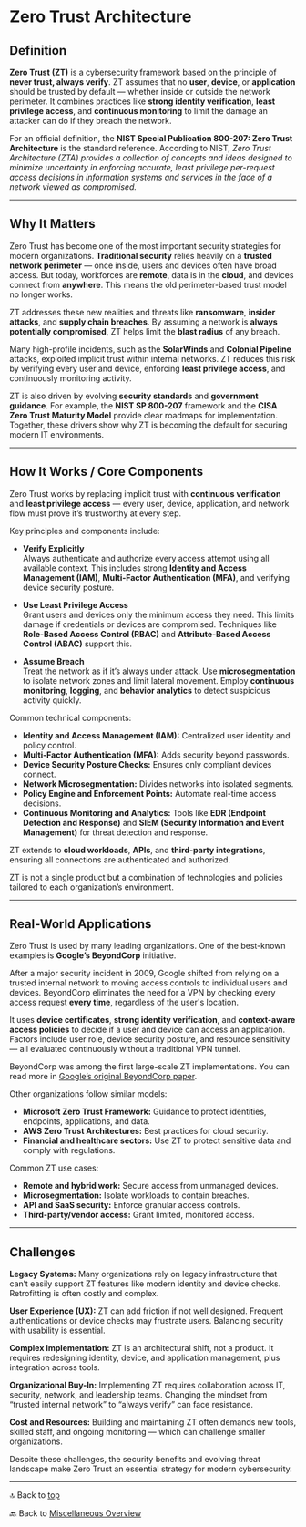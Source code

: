 # Zero Trust Architecture

## Definition

**Zero Trust (ZT)** is a cybersecurity framework based on the principle of **never trust, always verify**. ZT assumes that no **user**, **device**, or **application** should be trusted by default — whether inside or outside the network perimeter. It combines practices like **strong identity verification**, **least privilege access**, and **continuous monitoring** to limit the damage an attacker can do if they breach the network.

For an official definition, the **NIST Special Publication 800-207: Zero Trust Architecture** is the standard reference. According to NIST, _Zero Trust Architecture (ZTA) provides a collection of concepts and ideas designed to minimize uncertainty in enforcing accurate, least privilege per-request access decisions in information systems and services in the face of a network viewed as compromised._

---

## Why It Matters

Zero Trust has become one of the most important security strategies for modern organizations. **Traditional security** relies heavily on a **trusted network perimeter** — once inside, users and devices often have broad access. But today, workforces are **remote**, data is in the **cloud**, and devices connect from **anywhere**. This means the old perimeter-based trust model no longer works.

ZT addresses these new realities and threats like **ransomware**, **insider attacks**, and **supply chain breaches**. By assuming a network is **always potentially compromised**, ZT helps limit the **blast radius** of any breach.

Many high-profile incidents, such as the **SolarWinds** and **Colonial Pipeline** attacks, exploited implicit trust within internal networks. ZT reduces this risk by verifying every user and device, enforcing **least privilege access**, and continuously monitoring activity.

ZT is also driven by evolving **security standards** and **government guidance**. For example, the **NIST SP 800-207** framework and the **CISA Zero Trust Maturity Model** provide clear roadmaps for implementation. Together, these drivers show why ZT is becoming the default for securing modern IT environments.

---

## How It Works / Core Components

Zero Trust works by replacing implicit trust with **continuous verification** and **least privilege access** — every user, device, application, and network flow must prove it’s trustworthy at every step.

Key principles and components include:

- **Verify Explicitly**  
  Always authenticate and authorize every access attempt using all available context. This includes strong **Identity and Access Management (IAM)**, **Multi-Factor Authentication (MFA)**, and verifying device security posture.

- **Use Least Privilege Access**  
  Grant users and devices only the minimum access they need. This limits damage if credentials or devices are compromised. Techniques like **Role-Based Access Control (RBAC)** and **Attribute-Based Access Control (ABAC)** support this.

- **Assume Breach**  
  Treat the network as if it’s always under attack. Use **microsegmentation** to isolate network zones and limit lateral movement. Employ **continuous monitoring**, **logging**, and **behavior analytics** to detect suspicious activity quickly.

Common technical components:

- **Identity and Access Management (IAM):** Centralized user identity and policy control.
- **Multi-Factor Authentication (MFA):** Adds security beyond passwords.
- **Device Security Posture Checks:** Ensures only compliant devices connect.
- **Network Microsegmentation:** Divides networks into isolated segments.
- **Policy Engine and Enforcement Points:** Automate real-time access decisions.
- **Continuous Monitoring and Analytics:** Tools like **EDR (Endpoint Detection and Response)** and **SIEM (Security Information and Event Management)** for threat detection and response.

ZT extends to **cloud workloads**, **APIs**, and **third-party integrations**, ensuring all connections are authenticated and authorized.

ZT is not a single product but a combination of technologies and policies tailored to each organization’s environment.

---

## Real-World Applications

Zero Trust is used by many leading organizations. One of the best-known examples is **Google’s BeyondCorp** initiative.

After a major security incident in 2009, Google shifted from relying on a trusted internal network to moving access controls to individual users and devices. BeyondCorp eliminates the need for a VPN by checking every access request **every time**, regardless of the user's location.

It uses **device certificates**, **strong identity verification**, and **context-aware access policies** to decide if a user and device can access an application. Factors include user role, device security posture, and resource sensitivity — all evaluated continuously without a traditional VPN tunnel.

BeyondCorp was among the first large-scale ZT implementations. You can read more in [Google’s original BeyondCorp paper](https://www.usenix.org/system/files/login/articles/login_dec14_02_ward.pdf).

Other organizations follow similar models:  
- **Microsoft Zero Trust Framework:** Guidance to protect identities, endpoints, applications, and data.  
- **AWS Zero Trust Architectures:** Best practices for cloud security.  
- **Financial and healthcare sectors:** Use ZT to protect sensitive data and comply with regulations.

Common ZT use cases:  
- **Remote and hybrid work:** Secure access from unmanaged devices.  
- **Microsegmentation:** Isolate workloads to contain breaches.  
- **API and SaaS security:** Enforce granular access controls.  
- **Third-party/vendor access:** Grant limited, monitored access.

---

## Challenges

**Legacy Systems:** Many organizations rely on legacy infrastructure that can’t easily support ZT features like modern identity and device checks. Retrofitting is often costly and complex.

**User Experience (UX):** ZT can add friction if not well designed. Frequent authentications or device checks may frustrate users. Balancing security with usability is essential.

**Complex Implementation:** ZT is an architectural shift, not a product. It requires redesigning identity, device, and application management, plus integration across tools.

**Organizational Buy-In:** Implementing ZT requires collaboration across IT, security, network, and leadership teams. Changing the mindset from “trusted internal network” to “always verify” can face resistance.

**Cost and Resources:** Building and maintaining ZT often demands new tools, skilled staff, and ongoing monitoring — which can challenge smaller organizations.

Despite these challenges, the security benefits and evolving threat landscape make Zero Trust an essential strategy for modern cybersecurity.

---

🔝 Back to [top](#zero-trust-architecture)

🔙 Back to [Miscellaneous Overview](README.md)
